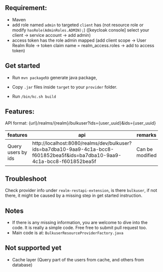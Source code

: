 
Requirement:
-----------------------
- Maven
- add role named `admin` to targeted `client` has  (not resource role or modify `hasRole(AdminRoles.ADMIN);`)
([keycloak console] select your client -> service account -> add admin)
- access token has the role admin mapped
(add client scope -> User Realm Role -> token claim name = realm_access.roles -> add to access token)
  

Get started
-----------------------
- Run `mvn package`to generate java package,

- Copy `.jar` files inside `target` to your `provider` folder.

- Run `/bin/kc.sh build` 


Features:
------------------------
API format: {url}/realms/{realm}/bulkuser?ids={user_uuid}&ids={user_uuid}

| features | api | remarks |
|----------|-----|---------|
| Query users by ids | http://localhost:8080/realms/dev/bulkuser?ids=ba7dba10-9aa9-4c1a-bcc8-f601852bea5f&ids=ba7dba10-9aa9-4c1a-bcc8-f601852bea5f | Can be modified 

 
Troubleshoot
-----------------
Check provider info under `realm-restapi-extension`, is there `bulkuser`, if not there, it might be caused by a missing step in get started instruction.


Notes
------------

- If there is any missing information, you are welcome to dive into the code. It is really a simple code. Free free to submit pull request too.
- Main code is at: `BulkuserResourceProviderFactory.java`


Not supported yet
------------------------
- Cache layer (Query part of the users from cache, and others from database)


